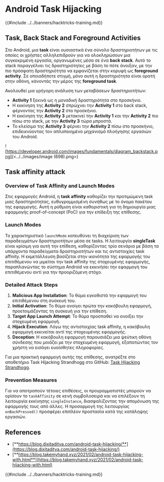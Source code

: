 # Android Task Hijacking

{{#include ../../banners/hacktricks-training.md}}

## Task, Back Stack and Foreground Activities

Στο Android, μια **task** είναι ουσιαστικά ένα σύνολο δραστηριοτήτων με τις οποίες οι χρήστες αλληλεπιδρούν για να ολοκληρώσουν μια συγκεκριμένη εργασία, οργανωμένες μέσα σε ένα **back stack**. Αυτό το stack παραγγέλνει τις δραστηριότητες με βάση το πότε άνοιξαν, με την πιο πρόσφατη δραστηριότητα να εμφανίζεται στην κορυφή ως **foreground activity**. Σε οποιαδήποτε στιγμή, μόνο αυτή η δραστηριότητα είναι ορατή στην οθόνη, κάνοντάς την μέρος της **foreground task**.

Ακολουθεί μια γρήγορη ανάλυση των μεταβάσεων δραστηριοτήτων:

- **Activity 1** ξεκινά ως η μοναδική δραστηριότητα στο προσκήνιο.
- Η εκκίνηση της **Activity 2** σπρώχνει την **Activity 1** στο back stack, φέρνοντας την **Activity 2** στο προσκήνιο.
- Η εκκίνηση της **Activity 3** μετακινεί την **Activity 1** και την **Activity 2** πιο πίσω στο stack, με την **Activity 3** τώρα μπροστά.
- Το κλείσιμο της **Activity 3** φέρνει την **Activity 2** πίσω στο προσκήνιο, επιδεικνύοντας τον απλοποιημένο μηχανισμό πλοήγησης εργασιών του Android.

![https://developer.android.com/images/fundamentals/diagram_backstack.png](<../../images/image (698).png>)

## Task affinity attack

### Overview of Task Affinity and Launch Modes

Στις εφαρμογές Android, η **task affinity** καθορίζει την προτιμώμενη task μιας δραστηριότητας, ευθυγραμμισμένη συνήθως με το όνομα πακέτου της εφαρμογής. Αυτή η ρύθμιση είναι καθοριστική για τη δημιουργία μιας εφαρμογής proof-of-concept (PoC) για την επίδειξη της επίθεσης.

### Launch Modes

Το χαρακτηριστικό `launchMode` κατευθύνει τη διαχείριση των παραδειγμάτων δραστηριοτήτων μέσα σε tasks. Η λειτουργία **singleTask** είναι κρίσιμη για αυτή την επίθεση, καθορίζοντας τρία σενάρια με βάση τα υπάρχοντα παραδείγματα δραστηριοτήτων και τις αντιστοιχίες task affinity. Η εκμετάλλευση βασίζεται στην ικανότητα της εφαρμογής του επιτιθέμενου να μιμείται την task affinity της στοχευμένης εφαρμογής, παραπλανώντας το σύστημα Android να εκκινήσει την εφαρμογή του επιτιθέμενου αντί για την προοριζόμενη στόχο.

### Detailed Attack Steps

1. **Malicious App Installation**: Το θύμα εγκαθιστά την εφαρμογή του επιτιθέμενου στη συσκευή του.
2. **Initial Activation**: Το θύμα ανοίγει πρώτα την κακόβουλη εφαρμογή, προετοιμάζοντας τη συσκευή για την επίθεση.
3. **Target App Launch Attempt**: Το θύμα προσπαθεί να ανοίξει την στοχευμένη εφαρμογή.
4. **Hijack Execution**: Λόγω της αντιστοιχίας task affinity, η κακόβουλη εφαρμογή εκκινείται αντί της στοχευμένης εφαρμογής.
5. **Deception**: Η κακόβουλη εφαρμογή παρουσιάζει μια ψεύτικη οθόνη σύνδεσης που μοιάζει με την στοχευμένη εφαρμογή, εξαπατώντας τον χρήστη να εισάγει ευαίσθητες πληροφορίες.

Για μια πρακτική εφαρμογή αυτής της επίθεσης, ανατρέξτε στο αποθετήριο Task Hijacking Strandhogg στο GitHub: [Task Hijacking Strandhogg](https://github.com/az0mb13/Task_Hijacking_Strandhogg).

### Prevention Measures

Για να αποτραπούν τέτοιες επιθέσεις, οι προγραμματιστές μπορούν να ορίσουν το `taskAffinity` σε κενή συμβολοσειρά και να επιλέξουν τη λειτουργία εκκίνησης `singleInstance`, διασφαλίζοντας την απομόνωση της εφαρμογής τους από άλλες. Η προσαρμογή της λειτουργίας `onBackPressed()` προσφέρει επιπλέον προστασία κατά της κατάληψης εργασιών.

## **References**

- [**https://blog.dixitaditya.com/android-task-hijacking/**](https://blog.dixitaditya.com/android-task-hijacking/)
- [**https://blog.takemyhand.xyz/2021/02/android-task-hijacking-with.html**](https://blog.takemyhand.xyz/2021/02/android-task-hijacking-with.html)

{{#include ../../banners/hacktricks-training.md}}
